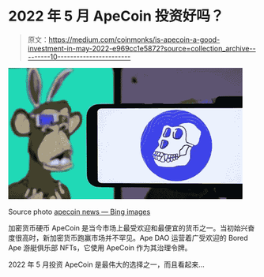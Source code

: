# 2022 年 5 月 ApeCoin 投资好吗？

> 原文：<https://medium.com/coinmonks/is-apecoin-a-good-investment-in-may-2022-e969cc1e5872?source=collection_archive---------10----------------------->

![](img/a90754e15273c3fc6201a75dbc8d146e.png)

Source photo [apecoin news — Bing images](https://www.bing.com/images/search?view=detailV2&ccid=k7A6hg%2by&id=02FDC71EDBE6FD08D4B4E5766559ADAF58534C9E&thid=OIF.gem4QiomBaV%2fWy2bQFUn%2fw&mediaurl=https%3a%2f%2fnews.banana-coin.org%2fwp-content%2fuploads%2f2022%2f04%2fapecoin-rallies-over-10-today-after-yuga-labs-cancels-otherside-auction.jpg&cdnurl=https%3a%2f%2fth.bing.com%2fth%2fid%2fR.93b03a860fb2540d79ae22a85d43e620%3frik%3d%26pid%3dImgRaw%26r%3d0&exph=519&expw=923&q=apecoin+news&simid=7023688321391&FORM=IRPRST&ck=81E9B8422A2605A57F5B2D9B405527FF&selectedIndex=6&ajaxhist=0&ajaxserp=0)

加密货币硬币 ApeCoin 是当今市场上最受欢迎和最便宜的货币之一。当初始兴奋度很高时，新加密货币跑赢市场并不罕见。Ape DAO 运营着广受欢迎的 Bored Ape 游艇俱乐部 NFTs，它使用 ApeCoin 作为其治理令牌。

2022 年 5 月投资 ApeCoin 是最伟大的选择之一，而且看起来…